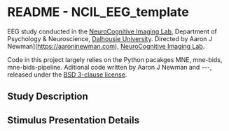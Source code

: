 # README - NCIL_EEG_template
EEG study conducted in the [NeuroCognitive Imaging Lab](http://ncil.science), Department of Psychology & Neuroscience, [Dalhousie University](https://dal.ca). Directed by Aaron J Newman](https://aaronjnewman.com), [NeuroCognitive Imaging Lab](http://ncil.science).

Code in this project largely relies on the Python pacakges MNE, mne-bids, mne-bids-pipeline. Aditional code written by Aaron J Newman and ---, released under the [BSD 3-clause license](https://opensource.org/licenses/BSD-3-Clause).

## Study Description


## Stimulus Presentation Details
